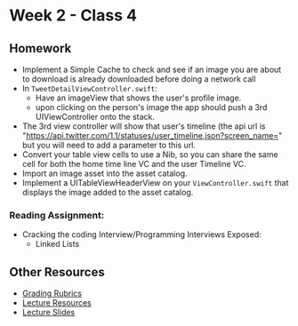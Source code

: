 # Week 2 - Class 4
## Homework
* Implement a Simple Cache to check and see if an image you are about to download is already downloaded before doing a network call
* In `TweetDetailViewController.swift`:
	* Have an imageView that shows the user's profile image.
	* upon clicking on the person's image the app should push a 3rd UIViewController onto the stack.
* The 3rd view controller will show that user's timeline (the api url is "https://api.twitter.com/1.1/statuses/user_timeline.json?screen_name=" but you will need to add a parameter to this url.
* Convert your table view cells to use a Nib, so you can share the same cell for both the home time line VC and the user Timeline VC.
* Import an image asset into the asset catalog.
* Implement a UITableViewHeaderView on your `ViewController.swift` that displays the image added to the asset catalog.

### Reading Assignment:
* Cracking the coding Interview/Programming Interviews Exposed:
  * Linked Lists

## Other Resources
* [Grading Rubrics](../../resources/)
* [Lecture Resources](lecture/)
* [Lecture Slides](https://www.icloud.com/keynote/000KMDpLPEkp73gzYutBM0RZQ#Week2_Day4)
